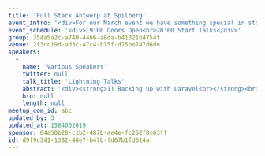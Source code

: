 ```yaml
---
title: 'Full Stack Antwerp at Spilberg'
event_intro: '<div>For our March event we have something special in store for you all. We''ll be bringing you an evening of lightning talks! Expect a bunch of talks of 4-10 minutes.<br><br>We''re very happy to be visiting Spilberg again!&nbsp;</div>'
event_schedule: '<div>19:00 Doors Open<br>20:00 Start Talks</div>'
group: 354a5a2c-a740-4466-a8da-b41321b4754f
venue: 2f3cc19d-ad3c-47c4-b75f-d75be747d6de
speakers:
  -
    name: 'Various Speakers'
    twitter: null
    talk_title: 'Lightning Talks'
    abstract: '<div><strong>1) Backing up with Laravel<br></strong><br>Let''s use the power of UNIX and Laravel to backup multiple servers.<br><br>By Freek Van der Herten - Friendly Neighborhood Programmer<br><br><strong>2) Smooth Scrolling Sticky ScrollSpy Navigation, a rundown.<br></strong><br>With only a few minor additions it''s really easy to make the internal navigation on your webpages more delightful.<br><br>By Bam Van Damme - Freelance JS / React (Native) Dev<br><br><strong>3) User Experience Design 101<br></strong><br>User Experience, User Interface, User Experience Designer, welcome to the world of buzzwords. We developers tend to stay away from this world and its processes. Yet, like those who fulfill these roles, we have the same end-goal in mind, a great product for our end-users. A User Experience Designer will combine the UX and UI research to get to a beautiful and useful end product. But how exactly do they get this result? In this talk, we’ll see how the UXD does their job and have a look into their process.<br><br>By Kenneth Schabrechts - Independent full stack developer at Agilix<br><br><strong>4) 3 Lessons learnt introducing Self Management at Skyscrapers<br></strong><br>Three years ago, as we were growing our cloud business, I introduced self-managing principles into our remote company. In this talk I''d like to leave you with 3 of the most important lessons (and anti-patterns) I learned. This is the Lightning™ version of a longer talk I do.<br><br>By Frederik Denkens - Founder of Skyscrapers<br><br><strong>5) WTF8 <br></strong><br>You use UTF8 every day, but do you know how it came to be? It is a curious tale, about two old men and a bunny. (No, not that sort of tale, you perv.)<br><br>By Joeri Sebrechts - Digital Experience Platform architect at Digipolis Antwerp<br><br><strong>6) Why I love SvelteJS<br></strong><br>In this talk I’ll explain why I’ve grown to love this little framework.<br><br>By Johan Ronsse - UI designer<br><br><strong>7) Using Craft CMS to power your JAMstack website<br></strong><br>Craft CMS now has a built-in GraphQL api, making it a great platform for both developers (it''s very customisable and easy to grok) and content manager (the control panel UI &amp; authoring experience are top notch).<br><br>By Jan Henckens - Web/PHP developer &amp; sysadmin at Statik.be<br><br><strong>8) Foxtrot: A open-source computational algebra system<br></strong><br>I''ve been working on a CAS during the last few months and would like to show some preliminary results.<br><br>By Werner Laurensse - Software engineer from Antwerp<br><br><strong>9) WordPress is back in town! <br></strong><br>In the past, PHP has often been referred to as the "ugly duckling" of programming languages. Obviously, PHP has long evolved into the powerful and popular language it is today. Yet, it can sometimes still be hard to fend off the misconceptions. WordPress has gone through a similar ordeal. Lately, behind the scenes, it''s not as old and rusty as you might expect! Used correctly, it can neatly serve some purposes. In this lightning talk, I''ll share a glimpse of the coolest parts that get me excited and proud to have WordPress in my toolbox!<br><br>By Koen Van den Wijngaert - Freelance consultant <br><br><strong>10) CI/CD for mobile applications with Gitlab<br></strong><br>Howto quickly setup a CI/CD system for Android and iOS based apps with Gitlab.<br><br>By Nathan Samson - Founder Lead Developer of Beeple</div>'
    bio: null
    length: null
meetup_com_id: abc
updated_by: 3
updated_at: 1584002019
sponsor: 64a50b28-c1b2-487b-ae4e-fc252f8c63ff
id: d9f9c341-1382-48e7-b47b-fd67b1fd614a
---
```

